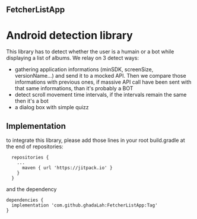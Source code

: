 ## FetcherListApp
# Android detection library

This library has to detect whether the user is a humain or a bot while displaying a list of albums.
We relay on 3 detect ways:
* gathering application informations (minSDK, screenSize, versionName...) and send it to a mocked API. Then we compare those informations with previous ones, if massive API call have been sent with that same informations, than it's probably a BOT
* detect scroll movement time intervals, if the intervals remain the same then it's a bot
* a dialog box with simple quizz

<!-- implementation -->
## Implementation
to integrate this library, please add those lines in your root build.gradle at the end of repositories: 
```JS allprojects {
  repositories {
    ...
      maven { url 'https://jitpack.io' }
    }
  }
   ```
and the dependency 
```JS 
dependencies {
  implementation 'com.github.ghadaLah:FetcherListApp:Tag'
} 
